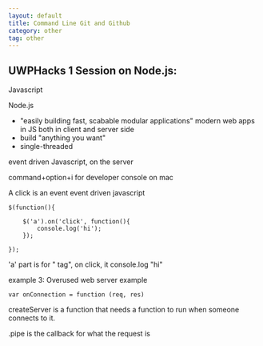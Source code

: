 ```yaml
---
layout: default
title: Command Line Git and Github
category: other
tag: other
---
```


## UWPHacks 1 Session on Node.js:

Javascript

Node.js

- "easily building fast, scabable modular applications"
modern web apps in JS both in client and server side
- build "anything you want"
- single-threaded

event driven Javascript, on the server

command+option+i for developer console on mac

A click is an event
event driven javascript

```
$(function(){

	$('a').on('click', function(){
		console.log('hi');
	});

});
```

'a' part is for "<a> tag", on click, it console.log "hi"

example 3: Overused web server example  
```
var onConnection = function (req, res)
```
createServer is a function that needs a function to run when someone connects to it.

.pipe is the callback for what the request is
